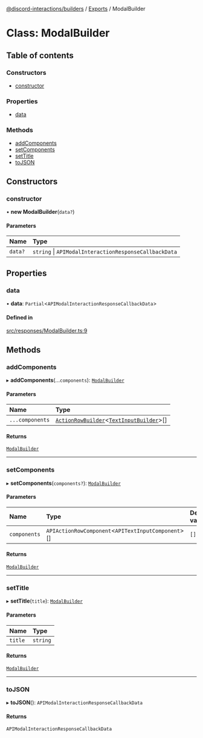 [@discord-interactions/builders](../README.md) / [Exports](../modules.md) / ModalBuilder

# Class: ModalBuilder

## Table of contents

### Constructors

- [constructor](ModalBuilder.md#constructor)

### Properties

- [data](ModalBuilder.md#data)

### Methods

- [addComponents](ModalBuilder.md#addcomponents)
- [setComponents](ModalBuilder.md#setcomponents)
- [setTitle](ModalBuilder.md#settitle)
- [toJSON](ModalBuilder.md#tojson)

## Constructors

### constructor

• **new ModalBuilder**(`data?`)

#### Parameters

| Name | Type |
| :------ | :------ |
| `data?` | `string` \| `APIModalInteractionResponseCallbackData` |

## Properties

### data

• **data**: `Partial`<`APIModalInteractionResponseCallbackData`\>

#### Defined in

[src/responses/ModalBuilder.ts:9](https://github.com/ssMMiles/discord-interactions/blob/aef28b7/packages/builders/src/responses/ModalBuilder.ts#L9)

## Methods

### addComponents

▸ **addComponents**(...`components`): [`ModalBuilder`](ModalBuilder.md)

#### Parameters

| Name | Type |
| :------ | :------ |
| `...components` | [`ActionRowBuilder`](ActionRowBuilder.md)<[`TextInputBuilder`](TextInputBuilder.md)\>[] |

#### Returns

[`ModalBuilder`](ModalBuilder.md)

___

### setComponents

▸ **setComponents**(`components?`): [`ModalBuilder`](ModalBuilder.md)

#### Parameters

| Name | Type | Default value |
| :------ | :------ | :------ |
| `components` | `APIActionRowComponent`<`APITextInputComponent`\>[] | `[]` |

#### Returns

[`ModalBuilder`](ModalBuilder.md)

___

### setTitle

▸ **setTitle**(`title`): [`ModalBuilder`](ModalBuilder.md)

#### Parameters

| Name | Type |
| :------ | :------ |
| `title` | `string` |

#### Returns

[`ModalBuilder`](ModalBuilder.md)

___

### toJSON

▸ **toJSON**(): `APIModalInteractionResponseCallbackData`

#### Returns

`APIModalInteractionResponseCallbackData`

